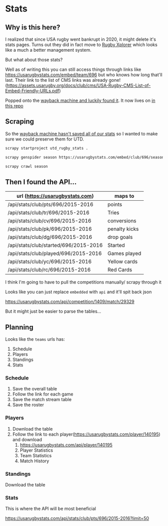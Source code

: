 # Stats

## Why is this here?

I realized that since USA rugby went bankrupt in 2020, it might delete it's stats pages. Turns out they did in fact move to [Rugby Xplorer](https://xplorer.rugby/) which looks like a much a better management system.

But what about those stats?

Well as of writing this you can still access things through links like https://usarugbystats.com/embed/team/696 but who knows how long that'll last. Their link to the list of CMS links was already gone! (https://assets.usarugby.org/docs/club/cms/USA-Rugby-CMS-List-of-Embed-Friendly-URLs.pdf)

Popped onto the [wayback machine and luckily found it](https://web.archive.org/web/20220303101800/https://assets.usarugby.org/docs/club/cms/USA-Rugby-CMS-List-of-Embed-Friendly-URLs.pdf). It now lives on [in this repo](./USA-Rugby-CMS-List-of-Embed-Friendly-URLs.pdf)

## Scraping

So the [wayback machine hasn't saved all of our stats](https://web.archive.org/web/*/https://usarugbystats.com/embed/team/696*) so I wanted to make sure we could preserve them for UTD.

```sh
scrapy startproject utd_rugby_stats .
```

```sh
scrapy genspider season https://usarugbystats.com/embed/club/696/season/
```

```sh
scrapy crawl season
```

## Then I found the API...

| url (https://usarugbystats.com)       | maps to       |
| ------------------------------------- | ------------- |
| /api/stats/club/pts/696/2015-2016     | points        |
| /api/stats/club/tr/696/2015-2016      | Tries         |
| /api/stats/club/cv/696/2015-2016      | conversions   |
| /api/stats/club/pk/696/2015-2016      | penalty kicks |
| /api/stats/club/dg/696/2015-2016      | drop goals    |
| /api/stats/club/started/696/2015-2016 | Started       |
| /api/stats/club/played/696/2015-2016  | Games played  |
| /api/stats/club/yc/696/2015-2016      | Yellow cards  |
| /api/stats/club/rc/696/2015-2016      | Red Cards     |

I think I'm going to have to pull the competitions manually/ scrapy through it

Looks like you can just replace `embedded` with `api` and it'll spit back json

https://usarugbystats.com/api/competition/1409/match/29329

But it might just be easier to parse the tables...

## Planning

Looks like the `teams` urls has:

1. Schedule
2. Players
3. Standings
4. Stats

### Schedule

1. Save the overall table
2. Follow the link for each game
3. Save the match stream table
4. Save the roster

### Players

1. Download the table
2. Follow the link to each player(https://usarugbystats.com/player/140195) and download
   1. https://usarugbystats.com/api/player/140195
   2. Player Statistics
   3. Team Statistics
   4. Match History

### Standings

Download the table

### Stats

This is where the API will be most beneficial

https://usarugbystats.com/api/stats/club/pts/696/2015-2016?limit=50
